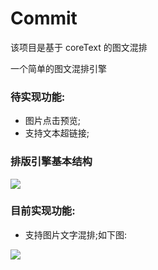 # Commit

该项目是基于 coreText 的图文混排

一个简单的图文混排引擎



### 待实现功能:

* 图片点击预览;
* 支持文本超链接;


### 排版引擎基本结构

![](http://o9zpq25pv.bkt.clouddn.com/blog/coreText/coreTextDemoStructre.png)

### 目前实现功能:

* 支持图片文字混排;如下图:

![](http://o9zpq25pv.bkt.clouddn.com/Snip20170814_89.png)


